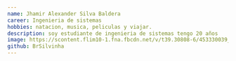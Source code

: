 ```yaml
---
name: Jhamir Alexander Silva Baldera
career: Ingenieria de sistemas  
hobbies: natacion, musica, peliculas y viajar.
description: soy estudiante de ingenieria de sistemas tengo 20 años 
image: https://scontent.flim10-1.fna.fbcdn.net/v/t39.30808-6/453330039_2706953206133091_1542160951760965919_n.jpg?stp=cp6_dst-jpg_tt6&_nc_cat=105&ccb=1-7&_nc_sid=6ee11a&_nc_eui2=AeF_CgFG7WxPEKTOBLmtWIa9D3nby_KVFJ8PedvL8pUUnx-ZMCZvdwoWEzSZRktMWLNWhCs_Ew4YmDcmzwh9t_5Y&_nc_ohc=D34k_3VYYScQ7kNvwGvkqDx&_nc_oc=AdlzBBAhddCyi-EL0bEv8H_pkWBhOihkjJl5Hv-UGYWNUFw6TFq0IUfRrgHgxZb-eZI&_nc_zt=23&_nc_ht=scontent.flim10-1.fna&_nc_gid=scWup50ayFFQfC7UF9OHCA&oh=00_AfJFl-tDGNKG5Bt19iSDWQx4wlVn6mzc-ELgsjQG_ngvzA&oe=682C1077
github: BrSilvinha
---
```

